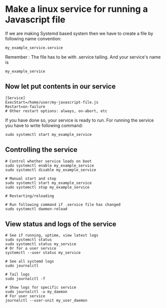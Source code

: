 # Make a linux service for running a Javascript file

If we are making Systemd based system then we have to create a file by following name convention:
```
my_example_service.service
```

Remember : The file has to be with .service tailing. And your service's name is 
```
my_example_service
```
## Now let put contents in our service
```
[Service]
ExecStart=/home/user/my-javascript-file.js
Restart=on-failure
# Other restart options: always, on-abort, etc
```
If you have done so, your service is ready to run. For running the service you have to write following command:
```
sudo systemctl start my_example_service
```
## Controlling the service
```
# Control whether service loads on boot
sudo systemctl enable my_example_service
sudo systemctl disable my_example_service

# Manual start and stop
sudo systemctl start my_example_service
sudo systemctl stop my_example_service

# Restarting/reloading

# Run following command if .service file has changed
sudo systemctl daemon-reload
```
## View status and logs of the service
```
# See if running, uptime, view latest logs
sudo systemctl status
sudo systemctl status my_service
# Or for a user service
systemctl --user status my_service

# See all systemd logs
sudo journalctl

# Tail logs
sudo journalctl -f

# Show logs for specific service
sudo journalctl -u my_daemon
# For user service
journalctl --user-unit my_user_daemon
```
